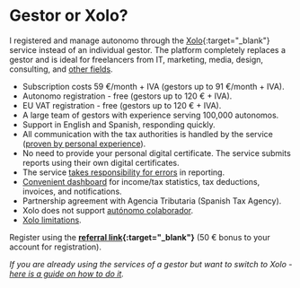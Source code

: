 # Gestor or Xolo?

I registered and manage autonomo through the [Xolo](https://bit.ly/xolosignup){:target="_blank"} service
instead of an individual gestor. The platform completely replaces a gestor and is ideal for freelancers from IT,
marketing, media, design, consulting, and [other fields](#is-xolo-suitable-for-you).

- Subscription costs 59 €/month + IVA (gestors up to 91 €/month + IVA).
- Autonomo registration - free (gestors up to 120 € + IVA).
- EU VAT registration - free (gestors up to 120 € + IVA).
- A large team of gestors with experience serving 100,000 autonomos.
- Support in English and Spanish, responding quickly.
- All communication with the tax authorities is handled by the
  service ([proven by personal experience](#my-problem-with-the-spanish-tax-office)).
- No need to provide your personal digital certificate. The service submits reports using their own digital
  certificates.
- The service [takes responsibility for errors](#xolos-liability) in reporting.
- [Convenient dashboard](#dashboard-demo-tutorials) for income/tax statistics, tax deductions, invoices, and
  notifications.
- Partnership agreement with Agencia Tributaria (Spanish Tax Agency).
- Xolo does not support [autónomo colaborador](#autónomo-colaborador).
- [Xolo limitations](#is-xolo-suitable-for-you).

Register using the **[referral link](https://bit.ly/xolosignup){:target="_blank"}** (50 € bonus to your
account for registration).

_If you are already using the services of a gestor but want to switch to Xolo -
[here is a guide on how to do it](#gestor-to-xolo-transition)._
